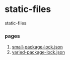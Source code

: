 # static-files
static-files

### pages
1. [small-package-lock.json](./small-package-lock.json)
2. [varied-package-lock.json](./varied-package-lock.json)
